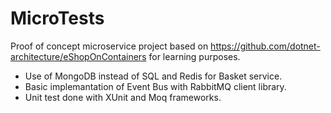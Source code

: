 # MicroTests

Proof of concept microservice project based on https://github.com/dotnet-architecture/eShopOnContainers for learning purposes.
* Use of MongoDB instead of SQL and Redis for Basket service. 
* Basic implemantation of Event Bus with RabbitMQ client library.
* Unit test done with XUnit and Moq frameworks.
